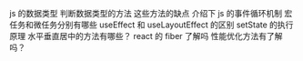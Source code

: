 js 的数据类型
判断数据类型的方法
这些方法的缺点
介绍下 js 的事件循环机制
宏任务和微任务分别有哪些
useEffect 和 useLayoutEffect 的区别
setState 的执行原理
水平垂直居中的方法有哪些？
react 的 fiber 了解吗
性能优化方法有了解吗？
